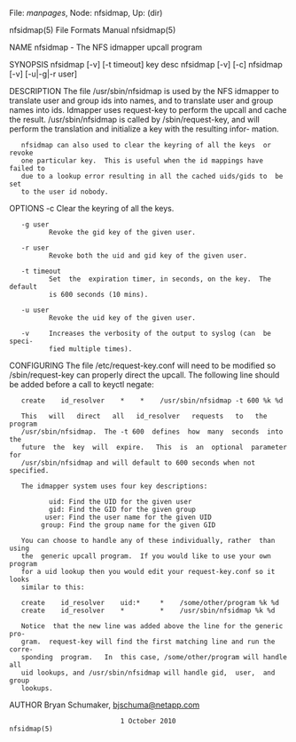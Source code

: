 File: *manpages*,  Node: nfsidmap,  Up: (dir)

nfsidmap(5)                   File Formats Manual                  nfsidmap(5)



NAME
       nfsidmap - The NFS idmapper upcall program

SYNOPSIS
       nfsidmap [-v] [-t timeout] key desc
       nfsidmap [-v] [-c]
       nfsidmap [-v] [-u|-g|-r user]

DESCRIPTION
       The  file  /usr/sbin/nfsidmap  is used by the NFS idmapper to translate
       user and group ids into names, and to translate user  and  group  names
       into ids. Idmapper uses request-key to perform the upcall and cache the
       result.  /usr/sbin/nfsidmap is called by  /sbin/request-key,  and  will
       perform  the translation and initialize a key with the resulting infor-
       mation.

       nfsidmap can also used to clear the keyring of all the keys  or  revoke
       one particular key.  This is useful when the id mappings have failed to
       due to a lookup error resulting in all the cached uids/gids to  be  set
       to the user id nobody.

OPTIONS
       -c     Clear the keyring of all the keys.

       -g user
              Revoke the gid key of the given user.

       -r user
              Revoke both the uid and gid key of the given user.

       -t timeout
              Set  the  expiration timer, in seconds, on the key.  The default
              is 600 seconds (10 mins).

       -u user
              Revoke the uid key of the given user.

       -v     Increases the verbosity of the output to syslog (can  be  speci-
              fied multiple times).

CONFIGURING
       The   file   /etc/request-key.conf   will   need   to  be  modified  so
       /sbin/request-key can properly direct the upcall.  The  following  line
       should be added before a call to keyctl negate:

       create    id_resolver    *    *    /usr/sbin/nfsidmap -t 600 %k %d

       This   will   direct   all   id_resolver   requests   to   the  program
       /usr/sbin/nfsidmap.  The -t 600  defines  how  many  seconds  into  the
       future  the  key  will  expire.   This  is  an  optional  parameter for
       /usr/sbin/nfsidmap and will default to 600 seconds when not specified.

       The idmapper system uses four key descriptions:

              uid: Find the UID for the given user
              gid: Find the GID for the given group
             user: Find the user name for the given UID
            group: Find the group name for the given GID

       You can choose to handle any of these individually, rather  than  using
       the  generic upcall program.  If you would like to use your own program
       for a uid lookup then you would edit your request-key.conf so it  looks
       similar to this:

       create    id_resolver    uid:*     *    /some/other/program %k %d
       create    id_resolver    *         *    /usr/sbin/nfsidmap %k %d

       Notice  that the new line was added above the line for the generic pro-
       gram.  request-key will find the first matching line and run the corre-
       sponding  program.   In  this case, /some/other/program will handle all
       uid lookups, and /usr/sbin/nfsidmap will handle gid,  user,  and  group
       lookups.

AUTHOR
       Bryan Schumaker, <bjschuma@netapp.com>



                                1 October 2010                     nfsidmap(5)
